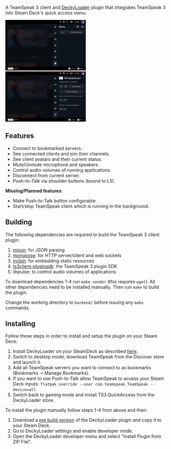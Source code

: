 A TeamSpeak 3 client and [DeckyLoader](https://github.com/SteamDeckHomebrew/PluginLoader) plugin that integrates TeamSpeak 3 into Steam Deck's quick access menu.

<img src="screenshot1.png" width="50%">
<img src="screenshot2.png" width="50%">

## Features

- Connect to bookmarked servers.
- See connected clients and join their channels.
- See client avatars and their current status.
- Mute/Unmute microphone and speakers.
- Control audio volumes of running applications.
- Disconnect from current server.
- Push-to-Talk via shoulder buttons (bound to L5).

**Missing/Planned features**:  
- Make Push-to-Talk button configurable.
- Start/stop TeamSpeak client which is running in the background.

## Building

The following dependencies are required to build the TeamSpeak 3 client plugin:
1. [mjson](https://github.com/cesanta/mjson): for JSON parsing
1. [mongoose](https://github.com/cesanta/mongoose): for HTTP server/client and web sockets
1. [incbin](https://github.com/graphitemaster/incbin): for embedding static resources
1. [ts3client-pluginsdk](https://github.com/TeamSpeak-Systems/ts3client-pluginsdk): the TeamSpeak 3 plugin SDK
1. libpulse: to control audio volumes of applications

To download dependencies 1-4 run `make vendor` (this requires `wget`). All other dependencies need to be installed manually. Then run `make` to build the plugin.

Change the working directory to `backend/` before issuing any `make` commands.

## Installing

Follow these steps in order to install and setup the plugin on your Steam Deck:
1. Install DeckyLoader on your SteamDeck as described [here](https://github.com/SteamDeckHomebrew/PluginLoader).
1. Switch to desktop mode, download TeamSpeak from the Discover store and launch it.
1. Add all TeamSpeak servers you want to connect to as bookmarks (Bookmarks ⇾ Manage Bookmarks).
1. If you want to use Push-to-Talk allow TeamSpeak to access your Steam Deck inputs: `flatpak override --user com.teamspeak.TeamSpeak --device=all`
1. Switch back to gaming mode and install TS3 QuickAccess from the DeckyLoader store.

To install the plugin manually follow steps 1-4 from above and then:
1. Download a [pre build version](https://github.com/ILadis/ts3-qs4sd/releases) of the DeckyLoader plugin and copy it to your Steam Deck.
1. Go to DeckyLoader settings and enable developer mode.
1. Open the DeckyLoader developer menu and select "Install Plugin from ZIP File".

